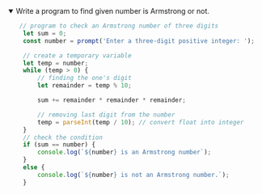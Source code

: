 <details open>
<summary>Write a program to find given number is Armstrong or not.</summary>
<p>

```javascript
   // program to check an Armstrong number of three digits
    let sum = 0;
    const number = prompt('Enter a three-digit positive integer: ');

    // create a temporary variable
    let temp = number;
    while (temp > 0) {
        // finding the one's digit
        let remainder = temp % 10;

        sum += remainder * remainder * remainder;

        // removing last digit from the number
        temp = parseInt(temp / 10); // convert float into integer
    }
    // check the condition
    if (sum == number) {
        console.log(`${number} is an Armstrong number`);
    }
    else {
        console.log(`${number} is not an Armstrong number.`);
    }
```

</p>
</details>

